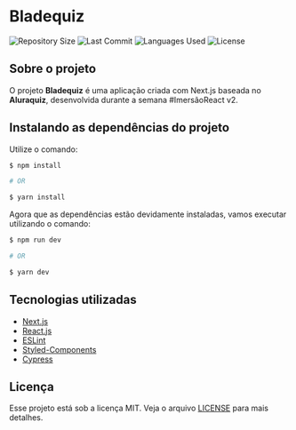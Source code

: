 # Bladequiz

<p>
  <img src="https://img.shields.io/github/repo-size/guilhermesantoss/bladequiz?color=darkblue" alt="Repository Size" />
  <img src="https://img.shields.io/github/last-commit/guilhermesantoss/bladequiz?color=darkblue" alt="Last Commit" />
  <img src="https://img.shields.io/github/languages/count/guilhermesantoss/bladequiz?color=darkblue" alt="Languages Used" />
  <img src="https://img.shields.io/github/license/guilhermesantoss/bladequiz?color=darkblue" alt="License" />
</p>

## Sobre o projeto

O projeto **Bladequiz** é uma aplicação criada com Next.js baseada no **Aluraquiz**, desenvolvida durante a semana #ImersãoReact v2.

## Instalando as dependências do projeto

Utilize o comando:
```bash
$ npm install

# OR

$ yarn install
```

Agora que as dependências estão devidamente instaladas, vamos executar utilizando o comando:
```bash
$ npm run dev

# OR

$ yarn dev
```

## Tecnologias utilizadas

* [Next.js](https://nextjs.org/)
* [React.js](https://reactjs.org/)
* [ESLint](https://eslint.org/)
* [Styled-Components](https://styled-components.com/)
* [Cypress](https://www.cypress.io/)

## Licença

Esse projeto está sob a licença MIT. Veja o arquivo [LICENSE](LICENSE) para mais detalhes.
